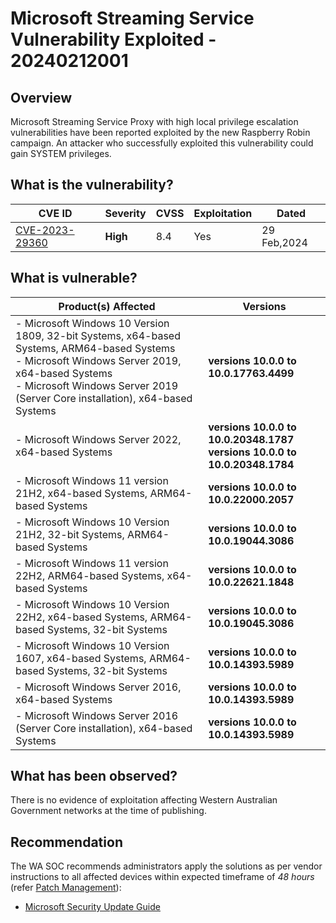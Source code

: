 # Microsoft Streaming Service Vulnerability Exploited - 20240212001

## Overview

Microsoft Streaming Service Proxy with high local privilege escalation vulnerabilities have been reported exploited by the new Raspberry Robin campaign. An attacker who successfully exploited this vulnerability could gain SYSTEM privileges.

## What is the vulnerability?

| CVE ID                                                            | Severity | CVSS | Exploitation | Dated       |
| ----------------------------------------------------------------- | -------- | ---- | ------------ | ----------- |
| [CVE-2023-29360](https://nvd.nist.gov/vuln/detail/CVE-2023-29360) | **High** | 8.4  | Yes          | 29 Feb,2024 |

## What is vulnerable?

| Product(s) Affected                                                                                                                                                                                                                    | Versions                                                                            |
| -------------------------------------------------------------------------------------------------------------------------------------------------------------------------------------------------------------------------------------- | ----------------------------------------------------------------------------------- |
| - Microsoft Windows 10 Version 1809, 32-bit Systems, x64-based Systems, ARM64-based Systems <br/>- Microsoft Windows Server 2019, x64-based Systems <br/>- Microsoft Windows Server 2019 (Server Core installation), x64-based Systems | **versions 10.0.0 to 10.0.17763.4499**                                              |
| - Microsoft Windows Server 2022, x64-based Systems                                                                                                                                                                                     | **versions 10.0.0 to 10.0.20348.1787** <br/> **versions 10.0.0 to 10.0.20348.1784** |
| - Microsoft Windows 11 version 21H2, x64-based Systems, ARM64-based Systems                                                                                                                                                            | **versions 10.0.0 to 10.0.22000.2057**                                              |
| - Microsoft Windows 10 Version 21H2, 32-bit Systems, ARM64-based Systems                                                                                                                                                               | **versions 10.0.0 to 10.0.19044.3086**                                              |
| - Microsoft Windows 11 version 22H2, ARM64-based Systems, x64-based Systems                                                                                                                                                            | **versions 10.0.0 to 10.0.22621.1848**                                              |
| - Microsoft Windows 10 Version 22H2, x64-based Systems, ARM64-based Systems, 32-bit Systems                                                                                                                                            | **versions 10.0.0 to 10.0.19045.3086**                                              |
| - Microsoft Windows 10 Version 1607, x64-based Systems, ARM64-based Systems, 32-bit Systems                                                                                                                                            | **versions 10.0.0 to 10.0.14393.5989**                                              |
| - Microsoft Windows Server 2016, x64-based Systems                                                                                                                                                                                     | **versions 10.0.0 to 10.0.14393.5989**                                              |
| - Microsoft Windows Server 2016 (Server Core installation), x64-based Systems                                                                                                                                                          | **versions 10.0.0 to 10.0.14393.5989**                                              |

## What has been observed?

There is no evidence of exploitation affecting Western Australian Government networks at the time of publishing.

## Recommendation

The WA SOC recommends administrators apply the solutions as per vendor instructions to all affected devices within expected timeframe of *48 hours* (refer [Patch Management](../guidelines/patch-management.md)):

- [Microsoft Security Update Guide](https://msrc.microsoft.com/update-guide/vulnerability/CVE-2023-29360)
